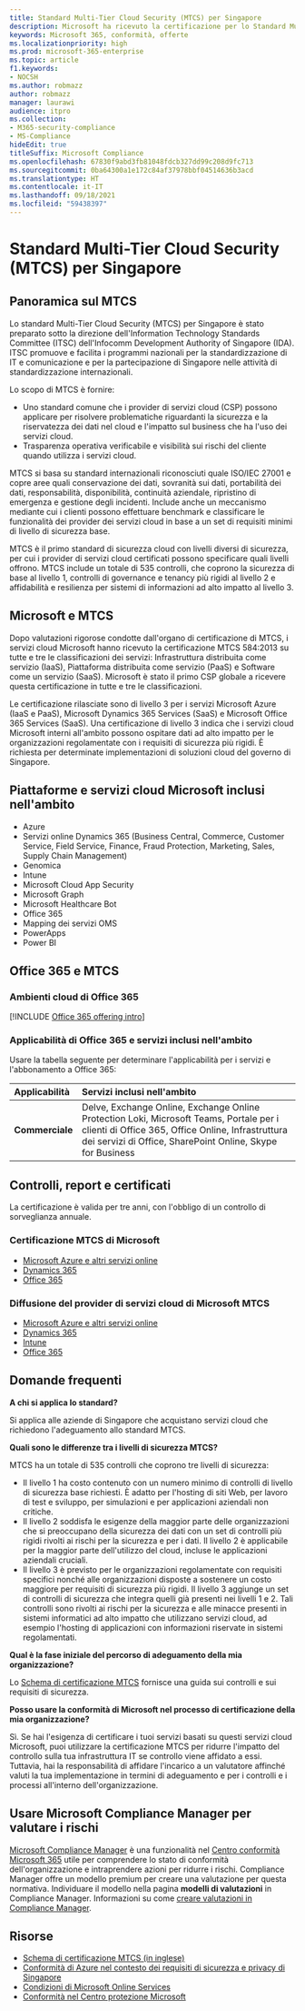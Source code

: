 ```yaml
---
title: Standard Multi-Tier Cloud Security (MTCS) per Singapore
description: Microsoft ha ricevuto la certificazione per lo Standard Multi-Tier Cloud Security (MTCS) per Singapore
keywords: Microsoft 365, conformità, offerte
ms.localizationpriority: high
ms.prod: microsoft-365-enterprise
ms.topic: article
f1.keywords:
- NOCSH
ms.author: robmazz
author: robmazz
manager: laurawi
audience: itpro
ms.collection:
- M365-security-compliance
- MS-Compliance
hideEdit: true
titleSuffix: Microsoft Compliance
ms.openlocfilehash: 67830f9abd3fb81048fdcb327dd99c208d9fc713
ms.sourcegitcommit: 0ba64300a1e172c84af37978bbf04514636b3acd
ms.translationtype: HT
ms.contentlocale: it-IT
ms.lasthandoff: 09/18/2021
ms.locfileid: "59438397"
---
```

# <a name="multi-tier-cloud-security-mtcs-standard-for-singapore"></a>Standard Multi-Tier Cloud Security (MTCS) per Singapore

## <a name="mtcs-overview"></a>Panoramica sul MTCS

Lo standard Multi-Tier Cloud Security (MTCS) per Singapore è stato preparato sotto la direzione dell'Information Technology Standards Committee (ITSC) dell'Infocomm Development Authority of Singapore (IDA). ITSC promuove e facilita i programmi nazionali per la standardizzazione di IT e comunicazione e per la partecipazione di Singapore nelle attività di standardizzazione internazionali.

Lo scopo di MTCS è fornire:

- Uno standard comune che i provider di servizi cloud (CSP) possono applicare per risolvere problematiche riguardanti la sicurezza e la riservatezza dei dati nel cloud e l'impatto sul business che ha l'uso dei servizi cloud.
- Trasparenza operativa verificabile e visibilità sui rischi del cliente quando utilizza i servizi cloud.

MTCS si basa su standard internazionali riconosciuti quale ISO/IEC 27001 e copre aree quali conservazione dei dati, sovranità sui dati, portabilità dei dati, responsabilità, disponibilità, continuità aziendale, ripristino di emergenza e gestione degli incidenti. Include anche un meccanismo mediante cui i clienti possono effettuare benchmark e classificare le funzionalità dei provider dei servizi cloud in base a un set di requisiti minimi di livello di sicurezza base.

MTCS è il primo standard di sicurezza cloud con livelli diversi di sicurezza, per cui i provider di servizi cloud certificati possono specificare quali livelli offrono. MTCS include un totale di 535 controlli, che coprono la sicurezza di base al livello 1, controlli di governance e tenancy più rigidi al livello 2 e affidabilità e resilienza per sistemi di informazioni ad alto impatto al livello 3.

## <a name="microsoft-and-mtcs"></a>Microsoft e MTCS

Dopo valutazioni rigorose condotte dall'organo di certificazione di MTCS, i servizi cloud Microsoft hanno ricevuto la certificazione MTCS 584:2013 su tutte e tre le classificazioni dei servizi: Infrastruttura distribuita come servizio (IaaS), Piattaforma distribuita come servizio (PaaS) e Software come un servizio (SaaS). Microsoft è stato il primo CSP globale a ricevere questa certificazione in tutte e tre le classificazioni.

Le certificazione rilasciate sono di livello 3 per i servizi Microsoft Azure (IaaS e PaaS), Microsoft Dynamics 365 Services (SaaS) e Microsoft Office 365 Services (SaaS).  Una certificazione di livello 3 indica che i servizi cloud Microsoft interni all'ambito possono ospitare dati ad alto impatto per le organizzazioni regolamentate con i requisiti di sicurezza più rigidi. È richiesta per determinate implementazioni di soluzioni cloud del governo di Singapore.

## <a name="microsoft-in-scope-cloud-platforms--services"></a>Piattaforme e servizi cloud Microsoft inclusi nell'ambito

- Azure
- Servizi online Dynamics 365 (Business Central, Commerce, Customer Service, Field Service, Finance, Fraud Protection, Marketing, Sales, Supply Chain Management)
- Genomica
- Intune
- Microsoft Cloud App Security
- Microsoft Graph
- Microsoft Healthcare Bot
- Office 365
- Mapping dei servizi OMS
- PowerApps
- Power BI

## <a name="office-365-and-mtcs"></a>Office 365 e MTCS

### <a name="office-365-cloud-environments"></a>Ambienti cloud di Office 365

[!INCLUDE [Office 365 offering intro](../includes/o365-offering-introduction.md)]

### <a name="office-365-applicability-and-in-scope-services"></a>Applicabilità di Office 365 e servizi inclusi nell'ambito

Usare la tabella seguente per determinare l'applicabilità per i servizi e l'abbonamento a Office 365:

| **Applicabilità** | **Servizi inclusi nell'ambito** |
|:------------------|:----------------------|
| **Commerciale** | Delve, Exchange Online, Exchange Online Protection Loki, Microsoft Teams, Portale per i clienti di Office 365, Office Online, Infrastruttura dei servizi di Office, SharePoint Online, Skype for Business |

## <a name="audits-reports-and-certificates"></a>Controlli, report e certificati

La certificazione è valida per tre anni, con l'obbligo di un controllo di sorveglianza annuale.

### <a name="microsoft-mtcs-certification"></a>Certificazione MTCS di Microsoft

- [Microsoft Azure e altri servizi online](https://go.microsoft.com/fwlink/p/?linkid=2092614)
- [Dynamics 365](https://go.microsoft.com/fwlink/p/?linkid=2092451)
- [Office 365](https://go.microsoft.com/fwlink/p/?linkid=2092719)

### <a name="microsoft-mtcs-cloud-service-provider-disclosure"></a>Diffusione del provider di servizi cloud di Microsoft MTCS

- [Microsoft Azure e altri servizi online](https://go.microsoft.com/fwlink/p/?linkid=2092614)
- [Dynamics 365](https://go.microsoft.com/fwlink/p/?linkid=2092720)
- [Intune](https://go.microsoft.com/fwlink/p/?linkid=2099397)
- [Office 365](https://go.microsoft.com/fwlink/p/?linkid=2092550)

## <a name="frequently-asked-questions"></a>Domande frequenti

**A chi si applica lo standard?**

Si applica alle aziende di Singapore che acquistano servizi cloud che richiedono l'adeguamento allo standard MTCS.

**Quali sono le differenze tra i livelli di sicurezza MTCS?**

MTCS ha un totale di 535 controlli che coprono tre livelli di sicurezza:

- Il livello 1 ha costo contenuto con un numero minimo di controlli di livello di sicurezza base richiesti. È adatto per l'hosting di siti Web, per lavoro di test e sviluppo, per simulazioni e per applicazioni aziendali non critiche.
- Il livello 2 soddisfa le esigenze della maggior parte delle organizzazioni che si preoccupano della sicurezza dei dati con un set di controlli più rigidi rivolti ai rischi per la sicurezza e per i dati. Il livello 2 è applicabile per la maggior parte dell'utilizzo del cloud, incluse le applicazioni aziendali cruciali.
- Il livello 3 è previsto per le organizzazioni regolamentate con requisiti specifici nonché alle organizzazioni disposte a sostenere un costo maggiore per requisiti di sicurezza più rigidi. Il livello 3 aggiunge un set di controlli di sicurezza che integra quelli già presenti nei livelli 1 e 2. Tali controlli sono rivolti ai rischi per la sicurezza e alle minacce presenti in sistemi informatici ad alto impatto che utilizzano servizi cloud, ad esempio l'hosting di applicazioni con informazioni riservate in sistemi regolamentati.

**Qual è la fase iniziale del percorso di adeguamento della mia organizzazione?**

Lo [Schema di certificazione MTCS](https://go.microsoft.com/fwlink/p/?linkid=2099490) fornisce una guida sui controlli e sui requisiti di sicurezza.

**Posso usare la conformità di Microsoft nel processo di certificazione della mia organizzazione?**

Sì. Se hai l'esigenza di certificare i tuoi servizi basati su questi servizi cloud Microsoft, puoi utilizzare la certificazione MTCS per ridurre l'impatto del controllo sulla tua infrastruttura IT se controllo viene affidato a essi. Tuttavia, hai la responsabilità di affidare l'incarico a un valutatore affinché valuti la tua implementazione in termini di adeguamento e per i controlli e i processi all'interno dell'organizzazione.

## <a name="use-microsoft-compliance-manager-to-assess-your-risk"></a>Usare Microsoft Compliance Manager per valutare i rischi

[Microsoft Compliance Manager](/microsoft-365/compliance/compliance-manager) è una funzionalità nel [Centro conformità Microsoft 365](/microsoft-365/compliance/microsoft-365-compliance-center) utile per comprendere lo stato di conformità dell'organizzazione e intraprendere azioni per ridurre i rischi. Compliance Manager offre un modello premium per creare una valutazione per questa normativa. Individuare il modello nella pagina **modelli di valutazioni** in Compliance Manager. Informazioni su come [creare valutazioni in Compliance Manager](/microsoft-365/compliance/compliance-manager-assessments).

## <a name="resources"></a>Risorse

- [Schema di certificazione MTCS (in inglese)](https://go.microsoft.com/fwlink/p/?linkid=2092918)
- [Conformità di Azure nel contesto dei requisiti di sicurezza e privacy di Singapore](https://aka.ms/azurecompliancesingapore)
- [Condizioni di Microsoft Online Services](https://aka.ms/Online-Services-Terms)
- [Conformità nel Centro protezione Microsoft](https://www.microsoft.com/trust-center/compliance/compliance-overview)
